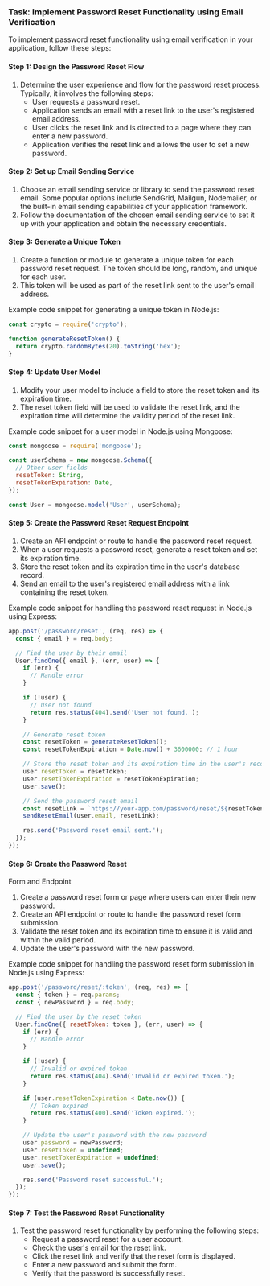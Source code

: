 
### Task: Implement Password Reset Functionality using Email Verification

To implement password reset functionality using email verification in your application, follow these steps:

#### Step 1: Design the Password Reset Flow

1. Determine the user experience and flow for the password reset process. Typically, it involves the following steps:
   - User requests a password reset.
   - Application sends an email with a reset link to the user's registered email address.
   - User clicks the reset link and is directed to a page where they can enter a new password.
   - Application verifies the reset link and allows the user to set a new password.

#### Step 2: Set up Email Sending Service

1. Choose an email sending service or library to send the password reset email. Some popular options include SendGrid, Mailgun, Nodemailer, or the built-in email sending capabilities of your application framework.
2. Follow the documentation of the chosen email sending service to set it up with your application and obtain the necessary credentials.

#### Step 3: Generate a Unique Token

1. Create a function or module to generate a unique token for each password reset request. The token should be long, random, and unique for each user.
2. This token will be used as part of the reset link sent to the user's email address.

Example code snippet for generating a unique token in Node.js:

```javascript
const crypto = require('crypto');

function generateResetToken() {
  return crypto.randomBytes(20).toString('hex');
}
```

#### Step 4: Update User Model

1. Modify your user model to include a field to store the reset token and its expiration time.
2. The reset token field will be used to validate the reset link, and the expiration time will determine the validity period of the reset link.

Example code snippet for a user model in Node.js using Mongoose:

```javascript
const mongoose = require('mongoose');

const userSchema = new mongoose.Schema({
  // Other user fields
  resetToken: String,
  resetTokenExpiration: Date,
});

const User = mongoose.model('User', userSchema);
```

#### Step 5: Create the Password Reset Request Endpoint

1. Create an API endpoint or route to handle the password reset request.
2. When a user requests a password reset, generate a reset token and set its expiration time.
3. Store the reset token and its expiration time in the user's database record.
4. Send an email to the user's registered email address with a link containing the reset token.

Example code snippet for handling the password reset request in Node.js using Express:

```javascript
app.post('/password/reset', (req, res) => {
  const { email } = req.body;

  // Find the user by their email
  User.findOne({ email }, (err, user) => {
    if (err) {
      // Handle error
    }

    if (!user) {
      // User not found
      return res.status(404).send('User not found.');
    }

    // Generate reset token
    const resetToken = generateResetToken();
    const resetTokenExpiration = Date.now() + 3600000; // 1 hour

    // Store the reset token and its expiration time in the user's record
    user.resetToken = resetToken;
    user.resetTokenExpiration = resetTokenExpiration;
    user.save();

    // Send the password reset email
    const resetLink = `https://your-app.com/password/reset/${resetToken}`;
    sendResetEmail(user.email, resetLink);

    res.send('Password reset email sent.');
  });
});
```

#### Step 6: Create the Password Reset

 Form and Endpoint

1. Create a password reset form or page where users can enter their new password.
2. Create an API endpoint or route to handle the password reset form submission.
3. Validate the reset token and its expiration time to ensure it is valid and within the valid period.
4. Update the user's password with the new password.

Example code snippet for handling the password reset form submission in Node.js using Express:

```javascript
app.post('/password/reset/:token', (req, res) => {
  const { token } = req.params;
  const { newPassword } = req.body;

  // Find the user by the reset token
  User.findOne({ resetToken: token }, (err, user) => {
    if (err) {
      // Handle error
    }

    if (!user) {
      // Invalid or expired token
      return res.status(404).send('Invalid or expired token.');
    }

    if (user.resetTokenExpiration < Date.now()) {
      // Token expired
      return res.status(400).send('Token expired.');
    }

    // Update the user's password with the new password
    user.password = newPassword;
    user.resetToken = undefined;
    user.resetTokenExpiration = undefined;
    user.save();

    res.send('Password reset successful.');
  });
});
```

#### Step 7: Test the Password Reset Functionality

1. Test the password reset functionality by performing the following steps:
   - Request a password reset for a user account.
   - Check the user's email for the reset link.
   - Click the reset link and verify that the reset form is displayed.
   - Enter a new password and submit the form.
   - Verify that the password is successfully reset.

